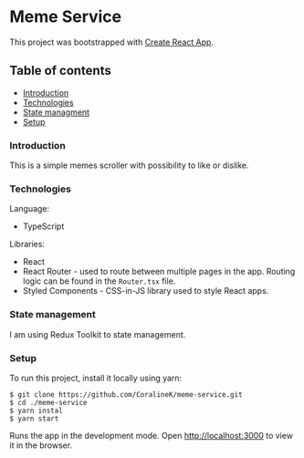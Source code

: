 # Meme Service

This project was bootstrapped with [Create React App](https://github.com/facebook/create-react-app).

## Table of contents
* [Introduction](#introduction)
* [Technologies](#technologies)
* [State managment](#statemanagnent)
* [Setup](#setup)

### Introduction

This is a simple memes scroller with possibility to like or dislike.

### Technologies

Language:

- TypeScript

Libraries:

- React
- React Router - used to route between multiple pages in the app. Routing logic can be found in the `Router.tsx` file.
- Styled Components - CSS-in-JS library used to style React apps.

### State management

I am using Redux Toolkit to state management.

### Setup
To run this project, install it locally using yarn:

```
$ git clone https://github.com/CoralineK/meme-service.git
$ cd ./meme-service
$ yarn instal
$ yarn start
```

Runs the app in the development mode.
Open [http://localhost:3000](http://localhost:3000) to view it in the browser.
